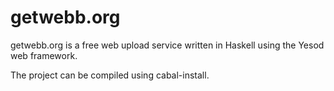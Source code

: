 # getwebb.org

getwebb.org is a free web upload service written in Haskell using the Yesod web
framework.

The project can be compiled using cabal-install.